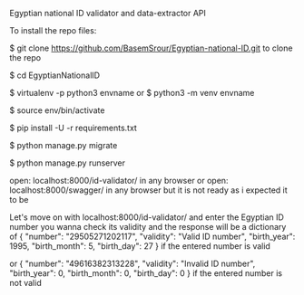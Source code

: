 Egyptian national ID validator and data-extractor API

To install the repo files:

$ git clone https://github.com/BasemSrour/Egyptian-national-ID.git to clone the repo

$ cd EgyptianNationalID

$ virtualenv -p python3 envname
or
$ python3 -m venv envname

$ source env/bin/activate

$ pip install -U -r requirements.txt

$ python manage.py migrate

$ python manage.py runserver

open: localhost:8000/id-validator/ in any browser
or
open: localhost:8000/swagger/ in any browser but it is not ready as i expected it to be

Let's move on with localhost:8000/id-validator/
and enter the Egyptian ID number you wanna check its validity
and the response will be a dictionary of 
{
    "number": "29505271202117",
    "validity": "Valid ID number",
    "birth_year": 1995,
    "birth_month": 5,
    "birth_day": 27
}
if the entered number is valid

or
{
    "number": "49616382313228",
    "validity": "Invalid ID number",
    "birth_year": 0,
    "birth_month": 0,
    "birth_day": 0
}
if the entered number is not valid
